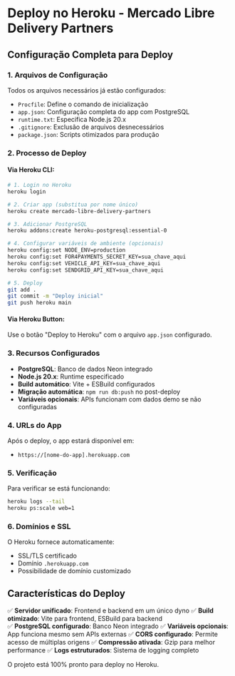 # Deploy no Heroku - Mercado Libre Delivery Partners

## Configuração Completa para Deploy

### 1. Arquivos de Configuração

Todos os arquivos necessários já estão configurados:

- `Procfile`: Define o comando de inicialização
- `app.json`: Configuração completa do app com PostgreSQL
- `runtime.txt`: Especifica Node.js 20.x
- `.gitignore`: Exclusão de arquivos desnecessários
- `package.json`: Scripts otimizados para produção

### 2. Processo de Deploy

#### Via Heroku CLI:
```bash
# 1. Login no Heroku
heroku login

# 2. Criar app (substitua por nome único)
heroku create mercado-libre-delivery-partners

# 3. Adicionar PostgreSQL
heroku addons:create heroku-postgresql:essential-0

# 4. Configurar variáveis de ambiente (opcionais)
heroku config:set NODE_ENV=production
heroku config:set FOR4PAYMENTS_SECRET_KEY=sua_chave_aqui
heroku config:set VEHICLE_API_KEY=sua_chave_aqui
heroku config:set SENDGRID_API_KEY=sua_chave_aqui

# 5. Deploy
git add .
git commit -m "Deploy inicial"
git push heroku main
```

#### Via Heroku Button:
Use o botão "Deploy to Heroku" com o arquivo `app.json` configurado.

### 3. Recursos Configurados

- **PostgreSQL**: Banco de dados Neon integrado
- **Node.js 20.x**: Runtime especificado
- **Build automático**: Vite + ESBuild configurados
- **Migração automática**: `npm run db:push` no post-deploy
- **Variáveis opcionais**: APIs funcionam com dados demo se não configuradas

### 4. URLs do App

Após o deploy, o app estará disponível em:
- `https://[nome-do-app].herokuapp.com`

### 5. Verificação

Para verificar se está funcionando:
```bash
heroku logs --tail
heroku ps:scale web=1
```

### 6. Domínios e SSL

O Heroku fornece automaticamente:
- SSL/TLS certificado
- Domínio `.herokuapp.com`
- Possibilidade de domínio customizado

## Características do Deploy

✅ **Servidor unificado**: Frontend e backend em um único dyno
✅ **Build otimizado**: Vite para frontend, ESBuild para backend  
✅ **PostgreSQL configurado**: Banco Neon integrado
✅ **Variáveis opcionais**: App funciona mesmo sem APIs externas
✅ **CORS configurado**: Permite acesso de múltiplas origens
✅ **Compressão ativada**: Gzip para melhor performance
✅ **Logs estruturados**: Sistema de logging completo

O projeto está 100% pronto para deploy no Heroku.